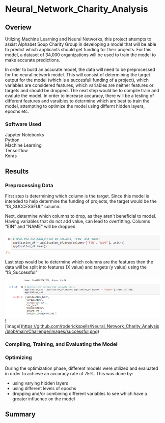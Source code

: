 # Neural_Network_Charity_Analysis

## Overiew

Utilzing Machine Learning and Neural Networks, this project attempts to assist Alphabet Soup Charity Group in developing a model that will be able to predict which applicants should get funding for their projects. For this model, a dataset of 34,000 organizations will be used to train the model to make accurate predictions.

In order to build an accurate model, the data will need to be preprocessed for the neural network model. This will consist of determining the target output for the model (which is a succesfull funding of a project), which variables are considered features, which variables are neither features or targets and should be dropped. The next step would be to compile train and evalute the model. In order to increase accuracy, there will be a testing of different features and varaibles to determine which are best to train the model, attempting to optimize the model using differnt hidden layers, epochs etc. 

### Software Used

Jupyter Notebooks \
Python \
Machine Learning \
Tensorflow \
Keras


## Results

### Preprocessing Data

First step is determining which column is the target. Since this model is intended to help determine the funding of projects, the target would be the "IS_SUCCESSFUL" column.

Next, determine which columns to drop, as they aren't beneficial to model. Having variables that do not add value, can lead to overfitting. Columns "EIN" and "NAME" will be dropped.

![image](https://github.com/roderickspells/Neural_Network_Charity_Analysis/blob/main/Challenge/Images/droppedColumns.png)

Last step would be to determine which columns are the features then the data will be split into features (X value) and targets (y value) using the "IS_Successful"

![image](https://github.com/roderickspells/Neural_Network_Charity_Analysis/blob/main/Challenge/Images/features.png)
![image[(https://github.com/roderickspells/Neural_Network_Charity_Analysis/blob/main/Challenge/Images/successful.png)


### Compiling, Training, and Evaluating the Model

### Optimizing 

During the optimization phase, different models were utilized and evaluated in order to achieve an accuracy rate of 75%. This was done by:
- using varying hidden layers
- using different levels of epochs
- dropping and/or combining different variables to see which have a greater influence on the model

## Summary